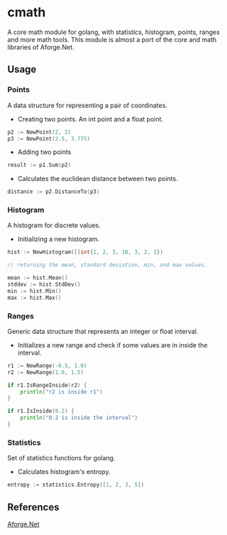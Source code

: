 # cmath

A core math module for golang, with statistics, histogram, points, ranges and more math tools. This module is almost a port of the core and math libraries of Aforge.Net.

## Usage

### Points

A data structure for representing a pair of coordinates.

- Creating two points. An int point and a float point.

```go
p2 := NewPoint(2, 2)
p3 := NewPoint(2.5, 3.775)
```

- Adding two points

```go
result := p1.Sum(p2)
```

- Calculates the euclidean distance between two points.

```go
distance := p2.DistanceTo(p3)
```

### Histogram

A histogram for discrete values.

- Initializing a new histogram.

```go
hist := NewHistogram([]int{1, 2, 3, 10, 3, 2, 1})

// returning the mean, standard deviation, min, and max values.

mean := hist.Mean()
stddev := hist.StdDev()
min := hist.Min()
max := hist.Max()
```
### Ranges

Generic data structure that represents an integer or float interval.

- Initializes a new range and check if some values are in inside the interval.

```go
r1 := NewRange(-0.5, 1.0)
r2 := NewRange(1.0, 1.5)

if r1.IsRangeInside(r2) {
    println("r2 is inside r1")
}

if r1.IsInside(0.2) {
    println("0.2 is inside the interval")
}
```
### Statistics

Set of statistics functions for golang.

- Calculates histogram's entropy.

```go
entropy := statistics.Entropy([1, 2, 3, 5])
```

## References
[Aforge.Net](https://github.com/andrewkirillov/AForge.NET)